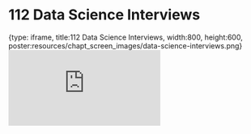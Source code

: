 # 112 Data Science Interviews
 
{type: iframe, title:112 Data Science Interviews, width:800, height:600, poster:resources/chapt_screen_images/data-science-interviews.png}
![](https://datatrail-jhu.github.io/DataTrail_ReOrg/no_toc/data-science-interviews.html)
 

 
